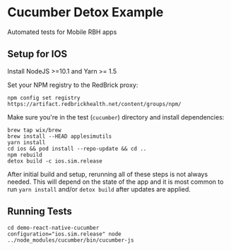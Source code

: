 Cucumber Detox Example
=================

Automated tests for Mobile RBH apps

Setup for IOS
-----

Install NodeJS >=10.1 and Yarn >= 1.5

Set your NPM registry to the RedBrick proxy:

```shell
npm config set registry https://artifact.redbrickhealth.net/content/groups/npm/
```

Make sure you're in the test (`cucumber`) directory and install dependencies:

```shell
brew tap wix/brew
brew install --HEAD applesimutils
yarn install
cd ios && pod install --repo-update && cd ..
npm rebuild
detox build -c ios.sim.release
```

After initial build and setup, rerunning all of these steps is not always needed.  This will depend on the state of the app and it is most common
to run `yarn install` and/or `detox build` after updates are applied.


Running Tests
-------------
```shell
cd demo-react-native-cucumber 
configuration="ios.sim.release" node ../node_modules/cucumber/bin/cucumber-js
```


   
